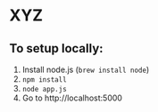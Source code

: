 # XYZ

## To setup locally:

1. Install node.js (`brew install node`)
2. `npm install`
3. `node app.js`
4. Go to http://localhost:5000
